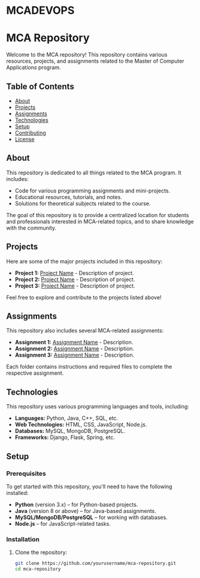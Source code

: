 # MCADEVOPS
# MCA Repository

Welcome to the MCA repository! This repository contains various resources, projects, and assignments related to the Master of Computer Applications program.

## Table of Contents

- [About](#about)
- [Projects](#projects)
- [Assignments](#assignments)
- [Technologies](#technologies)
- [Setup](#setup)
- [Contributing](#contributing)
- [License](#license)

## About

This repository is dedicated to all things related to the MCA program. It includes:

- Code for various programming assignments and mini-projects.
- Educational resources, tutorials, and notes.
- Solutions for theoretical subjects related to the course.
  
The goal of this repository is to provide a centralized location for students and professionals interested in MCA-related topics, and to share knowledge with the community.

## Projects

Here are some of the major projects included in this repository:

- **Project 1:** [Project Name](link) - Description of project.
- **Project 2:** [Project Name](link) - Description of project.
- **Project 3:** [Project Name](link) - Description of project.

Feel free to explore and contribute to the projects listed above!

## Assignments

This repository also includes several MCA-related assignments:

- **Assignment 1:** [Assignment Name](link) - Description.
- **Assignment 2:** [Assignment Name](link) - Description.
- **Assignment 3:** [Assignment Name](link) - Description.

Each folder contains instructions and required files to complete the respective assignment.

## Technologies

This repository uses various programming languages and tools, including:

- **Languages:** Python, Java, C++, SQL, etc.
- **Web Technologies:** HTML, CSS, JavaScript, Node.js.
- **Databases:** MySQL, MongoDB, PostgreSQL.
- **Frameworks:** Django, Flask, Spring, etc.

## Setup

### Prerequisites

To get started with this repository, you'll need to have the following installed:

- **Python** (version 3.x) – for Python-based projects.
- **Java** (version 8 or above) – for Java-based assignments.
- **MySQL/MongoDB/PostgreSQL** – for working with databases.
- **Node.js** – for JavaScript-related tasks.

### Installation

1. Clone the repository:
   ```bash
   git clone https://github.com/yourusername/mca-repository.git
   cd mca-repository
